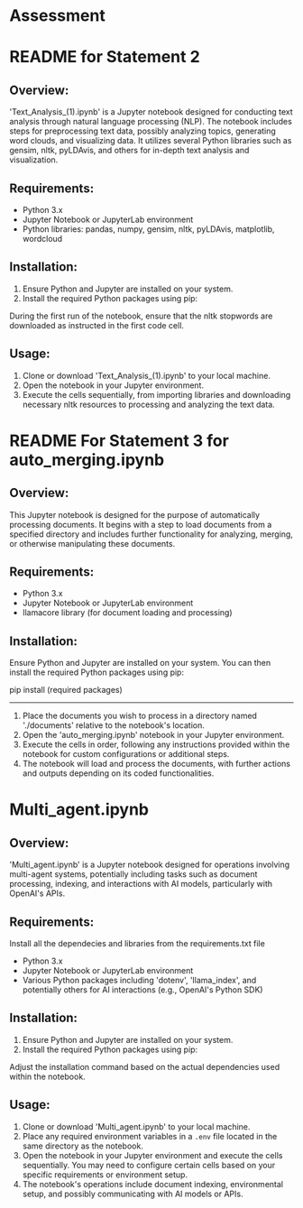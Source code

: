 # Assessment

README for Statement 2
==================================

Overview:
---------
'Text_Analysis_(1).ipynb' is a Jupyter notebook designed for conducting text analysis through natural language processing (NLP). The notebook includes steps for preprocessing text data, possibly analyzing topics, generating word clouds, and visualizing data. It utilizes several Python libraries such as gensim, nltk, pyLDAvis, and others for in-depth text analysis and visualization.

Requirements:
-------------
- Python 3.x
- Jupyter Notebook or JupyterLab environment
- Python libraries: pandas, numpy, gensim, nltk, pyLDAvis, matplotlib, wordcloud

Installation:
-------------
1. Ensure Python and Jupyter are installed on your system.
2. Install the required Python packages using pip:

During the first run of the notebook, ensure that the nltk stopwords are downloaded as instructed in the first code cell.

Usage:
------
1. Clone or download 'Text_Analysis_(1).ipynb' to your local machine.
2. Open the notebook in your Jupyter environment.
3. Execute the cells sequentially, from importing libraries and downloading necessary nltk resources to processing and analyzing the text data.


README For Statement 3
for auto_merging.ipynb
=============================

Overview:
---------
This Jupyter notebook is designed for the purpose of automatically processing documents. It begins with a step to load documents from a specified directory and includes further functionality for analyzing, merging, or otherwise manipulating these documents. 

Requirements:
-------------
- Python 3.x
- Jupyter Notebook or JupyterLab environment
- llamacore library (for document loading and processing)

Installation:
-------------
Ensure Python and Jupyter are installed on your system. You can then install the required Python packages using pip:

pip install (required packages)


------
1. Place the documents you wish to process in a directory named './documents' relative to the notebook's location.
2. Open the 'auto_merging.ipynb' notebook in your Jupyter environment.
3. Execute the cells in order, following any instructions provided within the notebook for custom configurations or additional steps.
4. The notebook will load and process the documents, with further actions and outputs depending on its coded functionalities.



Multi_agent.ipynb
=============================

Overview:
---------
'Multi_agent.ipynb' is a Jupyter notebook designed for operations involving multi-agent systems, 
potentially including tasks such as document processing, indexing, and interactions with AI models, 
particularly with OpenAI's APIs. 

Requirements:
-------------
Install all the dependecies and libraries from the requirements.txt file
- Python 3.x
- Jupyter Notebook or JupyterLab environment
- Various Python packages including 'dotenv', 'llama_index', and potentially others for AI interactions (e.g., OpenAI's Python SDK)

Installation:
-------------
1. Ensure Python and Jupyter are installed on your system.
2. Install the required Python packages using pip:

Adjust the installation command based on the actual dependencies used within the notebook.

Usage:
------
1. Clone or download 'Multi_agent.ipynb' to your local machine.
2. Place any required environment variables in a `.env` file located in the same directory as the notebook.
3. Open the notebook in your Jupyter environment and execute the cells sequentially. You may need to configure certain cells based on your specific requirements or environment setup.
4. The notebook's operations include document indexing, environmental setup, and possibly communicating with AI models or APIs.


